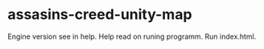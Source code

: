 # assasins-creed-unity-map
Engine version see in help.
Help read on runing programm.
Run index.html.